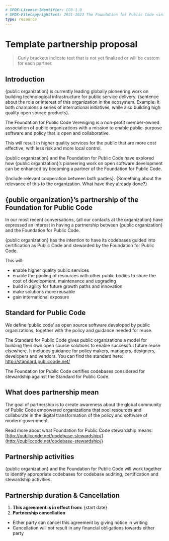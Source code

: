 ```yaml
---
# SPDX-License-Identifier: CC0-1.0
# SPDX-FileCopyrightText: 2021-2023 The Foundation for Public Code <info@publiccode.net>
type: resource
---
```


# Template partnership proposal

> Curly brackets indicate text that is not yet finalized or will be custom for each partner.

## Introduction

{public organization} is currently leading globally pioneering work on building technological infrastructure for public service delivery.
{sentence about the role or interest of this organization in the ecosystem.
Example: It both champions a series of international initiatives, while also building high quality open source products}.

The Foundation for Public Code Vereniging is a non-profit member-owned association of public organizations with a mission to enable public-purpose software and policy that is open and collaborative.

This will result in higher quality services for the public that are more cost effective, with less risk and more local control.

{public organization} and the Foundation for Public Code have explored how {public organization}’s pioneering work on open software development can be enhanced by becoming a partner of the Foundation for Public Code.

{Include relevant cooperation between both parties}.
{Something about the relevance of this to the organization. What have they already done?}

## {public organization}’s partnership of the Foundation for Public Code

In our most recent conversations, {all our contacts at the organization} have expressed an interest in having a partnership between {public organization} and the Foundation for Public Code.

{public organization} has the intention to have its codebases guided into certification as Public Code and stewarded by the Foundation for Public Code.

This will:

* enable higher quality public services
* enable the pooling of resources with other public bodies to share the cost of development, maintenance and upgrading
* build in agility for future growth paths and innovation
* make solutions more reusable
* gain international exposure

## Standard for Public Code

We define ‘public code’ as open source software developed by public organizations, together with the policy and guidance needed for reuse.

The Standard for Public Code gives public organizations a model for building their own open source solutions to enable successful future reuse elsewhere.
It includes guidance for policy makers, managers, designers, developers and vendors. You can find the standard here: <http://standard.publiccode.net/>

The Foundation for Public Code certifies codebases considered for stewardship against the Standard for Public Code.

## What does partnership mean

The goal of partnership is to create awareness about the global community of Public Code empowered organizations that pool resources and collaborate in the digital transformation of the policy and software of modern government.

Read more about what Foundation for Public Code stewardship means:[http://publiccode.net/codebase-stewardship/](http://publiccode.net/codebase-stewardship/)

## Partnership activities

{public organization} and the Foundation for Public Code will work together to identify appropriate codebases for codebase auditing, certification and stewardship activities.

## Partnership duration & Cancellation

1. **This agreement is in effect from:** {start date}
2. **Partnership cancellation**
  * Either party can cancel this agreement by giving notice in writing
  * Cancellation will not result in any financial obligations towards either party